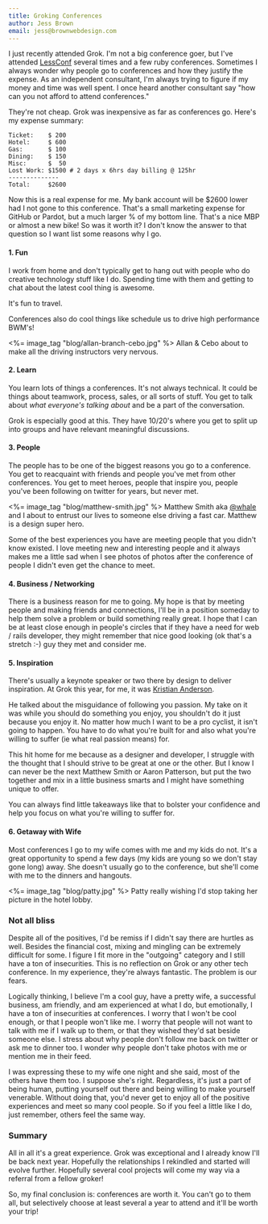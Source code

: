 ```yaml
---
title: Groking Conferences
author: Jess Brown
email: jess@brownwebdesign.com
---
```


I just recently attended Grok. I'm not a big conference goer, but I've
attended [LessConf][] several times and a few ruby conferences.
Sometimes I always wonder why people go to conferences and how they
justify the expense. As an independent consultant, I'm always trying to
figure if my money and time was well spent.  I once heard another
consultant say "how can you not afford to attend conferences."

They're not cheap.  Grok was inexpensive as far as conferences go.
Here's my expense summary:

    Ticket:    $ 200
    Hotel:     $ 600
    Gas:       $ 100
    Dining:    $ 150
    Misc:      $  50
    Lost Work: $1500 # 2 days x 6hrs day billing @ 125hr
    --------------
    Total:     $2600

Now this is a real expense for me.  My bank account will be $2600 lower
had I not gone to this conference. That's a small marketing expense for
GitHub or Pardot, but a much larger % of my bottom line. That's a nice
MBP or almost a new bike! So was it worth it? I don't know the answer to
that question so I want list some reasons why I go.

#### 1. Fun

I work from home and don't typically get to hang out with people who do
creative technology stuff like I do. Spending time with them and getting
to chat about the latest cool thing is awesome.

It's fun to travel.

Conferences also do cool things like schedule us to drive high
performance BWM's!

<%= image_tag "blog/allan-branch-cebo.jpg" %>
<span class="footnote">Allan &amp; Cebo about to make all the
driving instructors very nervous.</span>

#### 2. Learn

You learn lots of things a conferences. It's not always technical. It
could be things about teamwork, process, sales, or all sorts of stuff.
You get to talk about *what everyone's talking about* and be a part of the
conversation.

Grok is especially good at this.  They have 10/20's where you get to
split up into groups and have relevant meaningful discussions.

#### 3. People

The people has to be one of the biggest reasons you go to a conference.
You get to reacquaint with friends and people you've met from other
conferences. You get to meet heroes, people that inspire you, people
you've been following on twitter for years, but never met.

<%= image_tag "blog/matthew-smith.jpg" %>
<span class="footnote">Matthew Smith aka [@whale][] and I about to entrust our
lives to someone else driving a fast car. Matthew is a design super hero.</span>

Some of the best experiences you have are meeting people that you didn't
know existed. I love meeting new and interesting people and it always
makes me a little sad when I see photos of photos after the conference
of people I didn't even get the chance to meet.

#### 4. Business / Networking

There is a business reason for me to going. My hope is that by meeting
people and making friends and connections, I'll be in a position
someday to help them solve a problem or build something really great.  I
hope that I can be at least close enough in people's circles that if
they have a need for web / rails developer, they might remember that
nice good looking (ok that's a stretch :-) guy they met and consider me.  

#### 5. Inspiration

There's usually a keynote speaker or two there by design to deliver
inspiration. At Grok this year, for me, it was [Kristian Anderson][]. 

He talked about the misguidance of following you passion. My take on it
was while you should do something you enjoy, you shouldn't do it just
because you enjoy it.  No matter how much I want to be a pro cyclist, it
isn't going to happen. You have to do what you're built for and also
what you're willing to suffer (ie what real passion means) for. 

This hit home for me because as a designer and developer, I struggle
with the thought that I should strive to be great at one or the other.
But I know I can never be the next Matthew Smith or Aaron Patterson, but
put the two together and mix in a little business smarts and I
might have something unique to offer.

You can always find little takeaways like that to bolster your confidence
and help you focus on what you're willing to suffer for.


#### 6. Getaway with Wife

Most conferences I go to my wife comes with me and my kids do not. It's
a great opportunity to spend a few days (my kids are young so we don't
stay gone long) away. She doesn't usually go to the conference, but
she'll come with me to the dinners and hangouts.

<%= image_tag "blog/patty.jpg" %>
<span class="footnote">Patty really wishing I'd stop taking her picture in the hotel lobby.</span>


### Not all bliss

Despite all of the positives, I'd be remiss if I didn't say there are
hurtles as well. Besides the financial cost, mixing and mingling can
be extremely difficult for some. I figure I fit more in the "outgoing"
category and I still have a ton of insecurities. This is no reflection
on Grok or any other tech conference. In my experience, they're always
fantastic. The problem is our fears.

Logically thinking, I believe I'm a cool guy, have a pretty wife, a
successful business, am friendly, and am experienced at what I do, but
emotionally, I have a ton of insecurities at conferences.  I worry that
I won't be cool enough, or that I people won't like me. I worry that
people will not want to talk with me if I walk up to them, or that they
wished they'd sat beside someone else. I stress about why people don't
follow me back on twitter or ask me to dinner too. I wonder why people
don't take photos with me or mention me in their feed.

I was expressing these to my wife one night and she said, most
of the others have them too. I suppose she's right. Regardless, it's just
a part of being human, putting yourself out there and being willing to
make yourself venerable. Without doing that, you'd never get to enjoy all
of the positive experiences and meet so many cool people. So if you feel
a little like I do, just remember, others feel the same way.

### Summary

All in all it's a great experience. Grok was exceptional and I already
know I'll be back next year. Hopefully the relationships I rekindled and
started will evolve further.  Hopefully several cool projects will come
my way via a referral from a fellow groker!

So, my final conclusion is: conferences are worth it. You can't go to
them all, but selectively choose at least several a year to attend and
it'll be worth your trip!



[LessConf]:http://lessconf.lesseverything.com/
[@whale]:http://www.twitter.com/whale
[Kristian Anderson]:http://www.twitter.com/kristianindy
